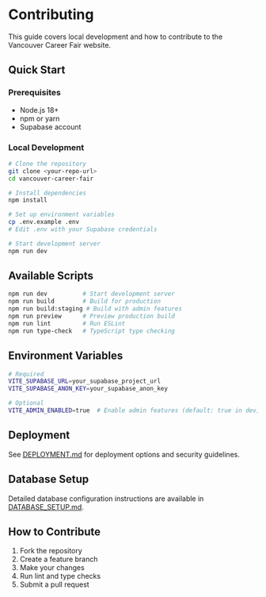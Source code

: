 # Contributing

This guide covers local development and how to contribute to the Vancouver Career Fair website.

## Quick Start

### Prerequisites
- Node.js 18+
- npm or yarn
- Supabase account

### Local Development
```bash
# Clone the repository
git clone <your-repo-url>
cd vancouver-career-fair

# Install dependencies
npm install

# Set up environment variables
cp .env.example .env
# Edit .env with your Supabase credentials

# Start development server
npm run dev
```

## Available Scripts
```bash
npm run dev          # Start development server
npm run build        # Build for production
npm run build:staging # Build with admin features
npm run preview      # Preview production build
npm run lint         # Run ESLint
npm run type-check   # TypeScript type checking
```

## Environment Variables
```bash
# Required
VITE_SUPABASE_URL=your_supabase_project_url
VITE_SUPABASE_ANON_KEY=your_supabase_anon_key

# Optional
VITE_ADMIN_ENABLED=true  # Enable admin features (default: true in dev)
```

## Deployment
See [DEPLOYMENT.md](DEPLOYMENT.md) for deployment options and security guidelines.

## Database Setup
Detailed database configuration instructions are available in [DATABASE_SETUP.md](DATABASE_SETUP.md).

## How to Contribute
1. Fork the repository
2. Create a feature branch
3. Make your changes
4. Run lint and type checks
5. Submit a pull request

